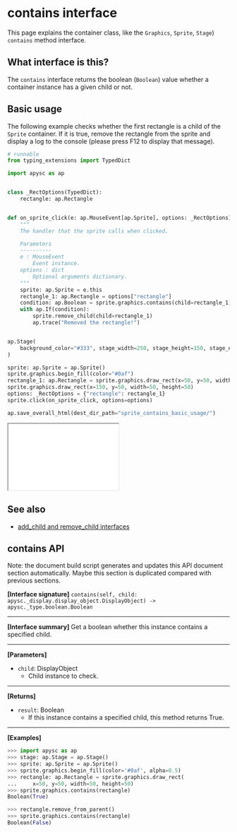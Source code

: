 # contains interface

This page explains the container class, like the `Graphics`\, `Sprite`\, `Stage`) `contains` method interface.

## What interface is this?

The `contains` interface returns the boolean (`Boolean`) value whether a container instance has a given child or not.

## Basic usage

The following example checks whether the first rectangle is a child of the `Sprite` container. If it is true, remove the rectangle from the sprite and display a log to the console (please press F12 to display that message).

```py
# runnable
from typing_extensions import TypedDict

import apysc as ap


class _RectOptions(TypedDict):
    rectangle: ap.Rectangle


def on_sprite_click(e: ap.MouseEvent[ap.Sprite], options: _RectOptions) -> None:
    """
    The handler that the sprite calls when clicked.

    Parameters
    ----------
    e : MouseEvent
        Event instance.
    options : dict
        Optional arguments dictionary.
    """
    sprite: ap.Sprite = e.this
    rectangle_1: ap.Rectangle = options["rectangle"]
    condition: ap.Boolean = sprite.graphics.contains(child=rectangle_1)
    with ap.If(condition):
        sprite.remove_child(child=rectangle_1)
        ap.trace("Removed the rectangle!")


ap.Stage(
    background_color="#333", stage_width=250, stage_height=150, stage_elem_id="stage"
)

sprite: ap.Sprite = ap.Sprite()
sprite.graphics.begin_fill(color="#0af")
rectangle_1: ap.Rectangle = sprite.graphics.draw_rect(x=50, y=50, width=50, height=50)
sprite.graphics.draw_rect(x=150, y=50, width=50, height=50)
options: _RectOptions = {"rectangle": rectangle_1}
sprite.click(on_sprite_click, options=options)

ap.save_overall_html(dest_dir_path="sprite_contains_basic_usage/")
```

<iframe src="static/sprite_contains_basic_usage/index.html" width="250" height="150"></iframe>

## See also

- [add_child and remove_child interfaces](add_child_and_remove_child.md)

## contains API

<!-- Docstring: apysc._display.child_interface.ChildInterface.contains -->

<span class="inconspicuous-txt">Note: the document build script generates and updates this API document section automatically. Maybe this section is duplicated compared with previous sections.</span>

**[Interface signature]** `contains(self, child: apysc._display.display_object.DisplayObject) -> apysc._type.boolean.Boolean`<hr>

**[Interface summary]** Get a boolean whether this instance contains a specified child.<hr>

**[Parameters]**

- `child`: DisplayObject
  - Child instance to check.

<hr>

**[Returns]**

- `result`: Boolean
  - If this instance contains a specified child, this method returns True.

<hr>

**[Examples]**

```py
>>> import apysc as ap
>>> stage: ap.Stage = ap.Stage()
>>> sprite: ap.Sprite = ap.Sprite()
>>> sprite.graphics.begin_fill(color='#0af', alpha=0.5)
>>> rectangle: ap.Rectangle = sprite.graphics.draw_rect(
...     x=50, y=50, width=50, height=50)
>>> sprite.graphics.contains(rectangle)
Boolean(True)

>>> rectangle.remove_from_parent()
>>> sprite.graphics.contains(rectangle)
Boolean(False)
```